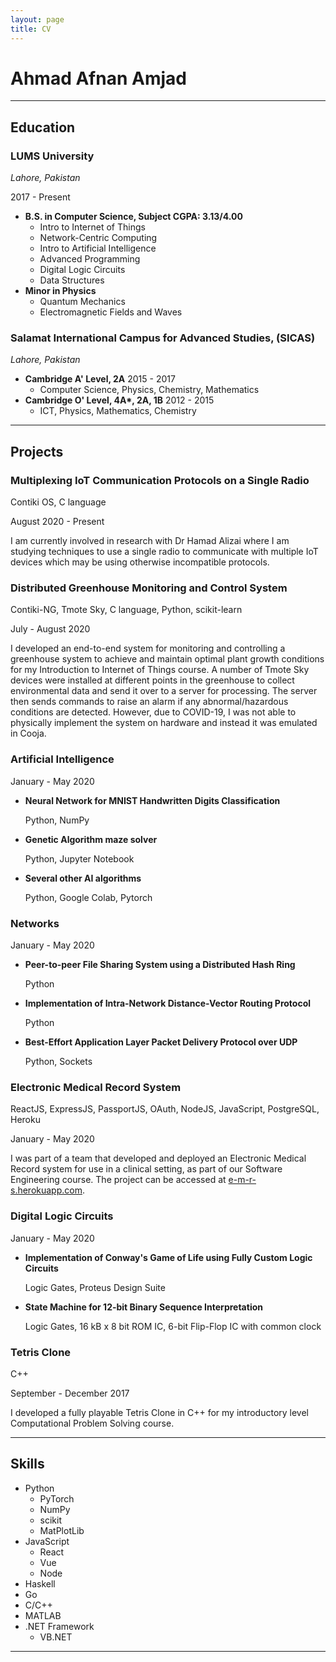 ```yaml
---
layout: page
title: CV
---
```


# Ahmad Afnan Amjad

---

## Education

### LUMS University
_Lahore, Pakistan_

2017 - Present

* __B.S. in Computer Science, Subject CGPA: 3.13/4.00__
    * Intro to Internet of Things
    * Network-Centric Computing
    * Intro to Artificial Intelligence
    * Advanced Programming
    * Digital Logic Circuits
    * Data Structures
* __Minor in Physics__
    * Quantum Mechanics
    * Electromagnetic Fields and Waves

### Salamat International Campus for Advanced Studies, (SICAS)
_Lahore, Pakistan_

* __Cambridge A' Level, 2A__
    2015 - 2017
    * Computer Science, Physics, Chemistry, Mathematics
* __Cambridge O' Level, 4A*, 2A, 1B__
    2012 - 2015
    * ICT, Physics, Mathematics, Chemistry

---

## Projects

### Multiplexing IoT Communication Protocols on a Single Radio
Contiki OS, C language

August 2020 - Present

I am currently involved in research with Dr Hamad Alizai where I am studying techniques to use a single radio to communicate with multiple IoT devices which may be using otherwise incompatible protocols.

### Distributed Greenhouse Monitoring and Control System
Contiki-NG, Tmote Sky, C language, Python, scikit-learn

July - August 2020

I developed an end-to-end system for monitoring and controlling a greenhouse system to achieve and maintain optimal plant growth conditions for my Introduction to Internet of Things course. A number of Tmote Sky devices were installed at different points in the greenhouse to collect environmental data and send it over to a server for processing. The server then sends commands to raise an alarm if any abnormal/hazardous conditions are detected. However, due to COVID-19, I was not able to physically implement the system on hardware and instead it was emulated in Cooja.

### Artificial Intelligence
January - May 2020

* __Neural Network for MNIST Handwritten Digits Classification__

    Python, NumPy

* __Genetic Algorithm maze solver__

    Python, Jupyter Notebook

* __Several other AI algorithms__

    Python, Google Colab, Pytorch

### Networks
January - May 2020

* __Peer-to-peer File Sharing System using a Distributed Hash Ring__

    Python

* __Implementation of Intra-Network Distance-Vector Routing Protocol__

    Python

* __Best-Effort Application Layer Packet Delivery Protocol over UDP__

    Python, Sockets

### Electronic Medical Record System
ReactJS, ExpressJS, PassportJS, OAuth, NodeJS, JavaScript, PostgreSQL, Heroku

January - May 2020

I was part of a team that developed and deployed an Electronic Medical Record system for use in a clinical setting, as part of our Software Engineering course. The project can be accessed at [e-m-r-s.herokuapp.com](https://e-m-r-s.herokuapp.com).

### Digital Logic Circuits
January - May 2020

* __Implementation of Conway's Game of Life using Fully Custom Logic Circuits__

    Logic Gates, Proteus Design Suite

* __State Machine for 12-bit Binary Sequence Interpretation__

    Logic Gates, 16 kB x 8 bit ROM IC, 6-bit Flip-Flop IC with common clock

### Tetris Clone
C++

September - December 2017

I developed a fully playable Tetris Clone in C++ for my introductory level Computational Problem Solving course.

---

## Skills
* Python
    * PyTorch
    * NumPy
    * scikit
    * MatPlotLib
* JavaScript
    * React
    * Vue
    * Node
* Haskell
* Go
* C/C++
* MATLAB
* .NET Framework
    * VB.NET

---

